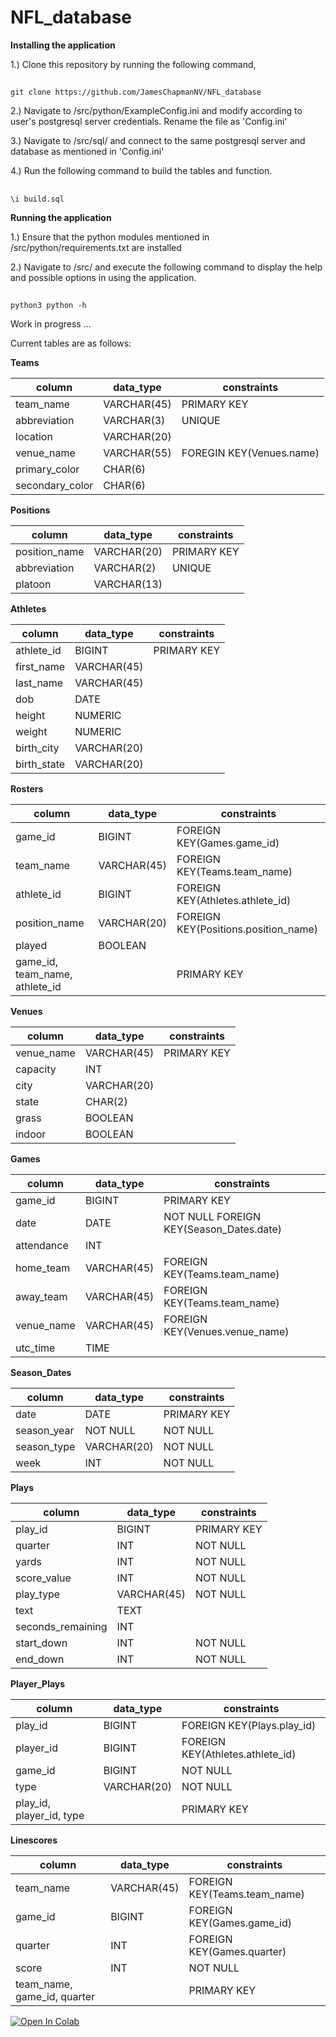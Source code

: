 # NFL_database

**Installing the application**

1.) Clone this repository by running the following command,

##
    git clone https://github.com/JamesChapmanNV/NFL_database

2.) Navigate to /src/python/ExampleConfig.ini and modify according to user's postgresql server credentials. Rename the file as 'Config.ini'

3.) Navigate to /src/sql/ and connect to the same postgresql server and database as mentioned in 'Config.ini'

4.) Run the following command to build the tables and function.

##
    \i build.sql

**Running the application**

1.) Ensure that the python modules mentioned in /src/python/requirements.txt are installed

2.) Navigate to /src/ and execute the following command to display the help and possible options in using the application.
##
    python3 python -h
    
Work in progress …

Current tables are as follows:

**Teams**

| column | data_type | constraints |
| ------- | --------- | ----------- |
| team_name | VARCHAR(45) | PRIMARY KEY |
| abbreviation | VARCHAR(3) | UNIQUE |
| location | VARCHAR(20) | |
| venue_name | VARCHAR(55) | FOREGIN KEY(Venues.name) |
| primary_color | CHAR(6) | |
| secondary_color | CHAR(6) | |


**Positions**

| column | data_type | constraints |
| ------ | --------- | ----------- |
| position_name | VARCHAR(20) | PRIMARY KEY |
| abbreviation | VARCHAR(2) | UNIQUE |
| platoon | VARCHAR(13) | |


**Athletes**

| column | data_type | constraints |
| ------ | --------- | ----------- |
| athlete_id | BIGINT | PRIMARY KEY |
| first_name | VARCHAR(45) | |
| last_name | VARCHAR(45) | |
| dob | DATE | |
| height | NUMERIC | |
| weight | NUMERIC | |
| birth_city | VARCHAR(20) | |
| birth_state | VARCHAR(20) | |


**Rosters**

| column | data_type | constraints |
| ------ | --------- | ----------- |
| game_id | BIGINT | FOREIGN KEY(Games.game_id) |
| team_name | VARCHAR(45) | FOREIGN KEY(Teams.team_name) |
| athlete_id | BIGINT | FOREIGN KEY(Athletes.athlete_id) |
| position_name | VARCHAR(20) | FOREIGN KEY(Positions.position_name) |
| played | BOOLEAN | |
| game_id, team_name, athlete_id | | PRIMARY KEY |


**Venues**

| column | data_type | constraints |
| ------ | --------- | ----------- |
| venue_name | VARCHAR(45) | PRIMARY KEY |
| capacity | INT | |
| city | VARCHAR(20) | |
| state | CHAR(2) | |
| grass | BOOLEAN | |
| indoor | BOOLEAN | |


**Games**

| column | data_type | constraints |
| ------ | --------- | ----------- |
| game_id | BIGINT | PRIMARY KEY |
| date | DATE | NOT NULL FOREIGN KEY(Season_Dates.date) |
| attendance | INT | |
| home_team | VARCHAR(45) | FOREIGN KEY(Teams.team_name) |
| away_team | VARCHAR(45) | FOREIGN KEY(Teams.team_name) |
| venue_name | VARCHAR(45) | FOREIGN KEY(Venues.venue_name) |
| utc_time | TIME | |


**Season_Dates**

| column | data_type | constraints |
| ------ | --------- | ----------- |
| date | DATE | PRIMARY KEY |
| season_year | NOT NULL | NOT NULL |
| season_type | VARCHAR(20) | NOT NULL |
| week | INT | NOT NULL |

**Plays**

| column | data_type | constraints |
| ------ | --------- | ----------- |
| play_id | BIGINT | PRIMARY KEY |
| quarter | INT | NOT NULL |
| yards | INT | NOT NULL |
| score_value | INT | NOT NULL |
| play_type | VARCHAR(45) | NOT NULL |
| text | TEXT | |
| seconds_remaining | INT | |
| start_down | INT | NOT NULL |
| end_down | INT | NOT NULL |


**Player_Plays**

| column | data_type | constraints |
| ------ | --------- | ----------- |
| play_id | BIGINT | FOREIGN KEY(Plays.play_id) |
| player_id | BIGINT | FOREIGN KEY(Athletes.athlete_id) |
| game_id | BIGINT | NOT NULL |
| type | VARCHAR(20) | NOT NULL |
| play_id, player_id, type | | PRIMARY KEY |


**Linescores**

| column | data_type | constraints |
| ------ | --------- | ----------- |
| team_name | VARCHAR(45) | FOREIGN KEY(Teams.team_name) |
| game_id | BIGINT | FOREIGN KEY(Games.game_id) |
| quarter | INT | FOREIGN KEY(Games.quarter) |
| score | INT | NOT NULL |
| team_name, game_id, quarter | | PRIMARY KEY |


<a target="_blank" href="https://colab.research.google.com/github/JamesChapmanNV/NFL_database/blob/main/data/ESPN_WebScraping.ipynb">
  <img src="https://colab.research.google.com/assets/colab-badge.svg" alt="Open In Colab"/>
</a>
